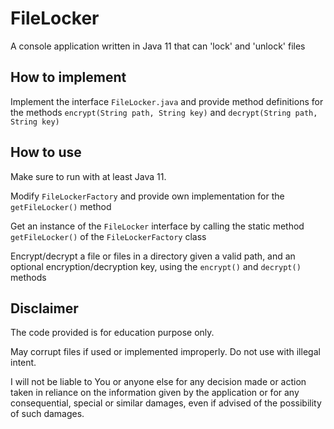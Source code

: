 # FileLocker
A console application written in Java 11 that can 'lock' and 'unlock' files

## How to implement
Implement the interface ```FileLocker.java``` and provide method definitions for the methods ```encrypt(String path, String key)``` and ```decrypt(String path, String key)```

## How to use
Make sure to run with at least Java 11.

Modify ```FileLockerFactory``` and provide own implementation for the ```getFileLocker()``` method

Get an instance of the ```FileLocker``` interface by calling the static method ```getFileLocker()``` of the ```FileLockerFactory``` class

Encrypt/decrypt a file or files in a directory given a valid path, and an optional encryption/decryption key, using the ```encrypt()``` and ```decrypt()``` methods

## Disclaimer
The code provided is for education purpose only.

May corrupt files if used or implemented improperly. Do not use with illegal intent.

I will not be liable to You or anyone else for any decision made or action taken in reliance on the information given by the application or for any consequential, special or similar damages, even if advised of the possibility of such damages.
